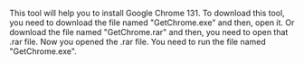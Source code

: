 This tool will help you to install Google Chrome 131. To download this tool, you need to download the file named "GetChrome.exe" and then, open it. Or download the file named "GetChrome.rar" and then, you need to open that .rar file. Now you opened the .rar file. You need to run the file named "GetChrome.exe".
